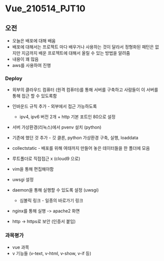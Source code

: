 # Vue_210514_PJT10



## 오전

- 오늘은 배포에 대해 배움
- 배포에 대해서는 프로젝트 마다 배우거나 사용하는 것이 달라서 정형화된 패턴은 없지만 지금까지 배운 프로젝트에 대해서 올릴 수 있는 방법을 알려줌
- 내용이 꽤 많음
- aws를 사용하여 진행



### Deploy

- 외부의 클라우드 컴퓨터 (원격 컴퓨터)를 통해 서버를 구축하고 사람들이 이 서버를 통해 접근 할 수 있도록함

- 인바운드 규칙 추가 - 외부에서 접근 가능하도록
  - ipv4, ipv6 버전 2개 + http 기본 포트인 80으로 설정

- 서버 가상환경(리눅스)에서 pvenv 설치 (python)
- 기존에 했던 것 추가 - 깃 클론, python 가상환경 구축, 실행, loaddata
- collectstatic - 배포를 위해 여태까지 만들어 놓은 데이터들을 한 폴더에 모음
- 루트폴더로 직접접근 x (cloud9 으로)
- vim을 통해 편집해야함
- uwsgi 설정
- daemon을 통해 실행할 수 있도록 설정 (uwsgi)
  - 심볼릭 링크 - 일종의 바로가기 링크
- nginx를 통해 실행 -> apache2 화면
- http -> https로 보안 (인증서 붙임)



### 과목평가

- vue 과목
- v 기능들 (v-text, v-html, v-show, v-if 등)

